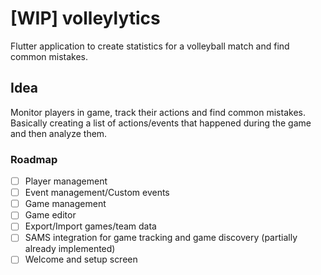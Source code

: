 # [WIP] volleylytics
Flutter application to create statistics for a volleyball match and find common mistakes.

## Idea
Monitor players in game, track their actions and find common mistakes. Basically creating a list of actions/events that happened during the game and then analyze them.

### Roadmap

- [ ] Player management
- [ ] Event management/Custom events
- [ ] Game management
- [ ] Game editor
- [ ] Export/Import games/team data
- [ ] SAMS integration for game tracking and game discovery (partially already implemented)
- [ ] Welcome and setup screen